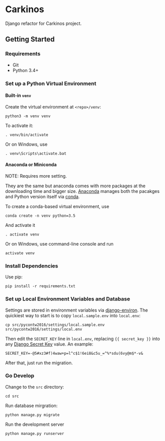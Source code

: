 # Carkinos

Django refactor for Carkinos project.


## Getting Started

### Requirements

- Git
- Python 3.4+

### Set up a Python Virtual Environment

#### Built-in `venv`

Create the virtual environment at `<repo>/venv`:

    python3 -m venv venv

To activate it:

    . venv/bin/activate

Or on Windows, use

    . venv\Scripts\activate.bat

#### Anaconda or Miniconda

NOTE: Requires more setting.

They are the same but anaconda comes with more packages at the downloading time
and bigger size. [Anaconda] manages both the pacakges and Python version itself
via [conda].

To create a conda-based virtual environment, use

    conda create -n venv python=3.5

And activate it

    . activate venv

Or on Windows, use command-line console and run

    activate venv


### Install Dependencies

Use pip:

    pip install -r requirements.txt


### Set up Local Environment Variables and Database

Settings are stored in environment variables via [django-environ]. The
quickiest way to start is to copy `local.sample.env` into `local.env`:

    cp src/pycontw2016/settings/local.sample.env src/pycontw2016/settings/local.env

Then edit the `SECRET_KEY` line in `local.env`, replacing `{{ secret_key }}` into any [Django Secret Key] value. An example:

    SECRET_KEY=-@5#xz3#f)4waw+p=l^c$1!6ei8&c5u_=^%*sdu(6vy@m$*-v&

After that, just run the migration.


### Go Develop

Change to the `src` directory:

    cd src

Run database mirgration:

    python manage.py migrate

Run the development server

    python manage.py runserver


[Anaconda]: https://www.continuum.io/downloads
[conda]: http://conda.pydata.org/docs/intro.html
[django-environ]: http://django-environ.readthedocs.org/en/latest/
[Django Secret Key]: http://www.miniwebtool.com/django-secret-key-generator/
